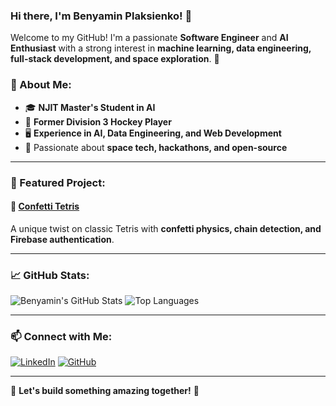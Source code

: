 ### Hi there, I'm Benyamin Plaksienko! 👋

Welcome to my GitHub! I'm a passionate **Software Engineer** and **AI Enthusiast** with a strong interest in **machine learning, data engineering, full-stack development, and space exploration**. 🚀

### 🔹 About Me:
- 🎓 **NJIT Master's Student in AI**
- 🏒 **Former Division 3 Hockey Player**
- 🖥️ **Experience in AI, Data Engineering, and Web Development**
- 🚀 Passionate about **space tech, hackathons, and open-source**

---

### 🚀 Featured Project:
#### 🎉 [Confetti Tetris](https://confetti-3b50f.web.app/game)
A unique twist on classic Tetris with **confetti physics, chain detection, and Firebase authentication**.



---

### 📈 GitHub Stats:
![Benyamin's GitHub Stats](https://github-readme-stats.vercel.app/api?username=Benyaminwasnthere&show_icons=true&theme=tokyonight)
![Top Languages](https://github-readme-stats.vercel.app/api/top-langs/?username=Benyaminwasnthere&layout=compact&theme=tokyonight)

---

### 📫 Connect with Me:
[![LinkedIn](https://img.shields.io/badge/LinkedIn-0077B5?style=for-the-badge&logo=linkedin&logoColor=white)](https://www.linkedin.com/in/ben-plaksienko)
[![GitHub](https://img.shields.io/badge/GitHub-100000?style=for-the-badge&logo=github&logoColor=white)](https://github.com/Benyaminwasnthere)

---

🌟 **Let's build something amazing together!** 🚀
